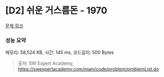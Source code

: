 # [D2] 쉬운 거스름돈 - 1970 

[문제 링크](https://swexpertacademy.com/main/code/problem/problemDetail.do?contestProbId=AV5PsIl6AXIDFAUq) 

### 성능 요약

메모리: 58,524 KB, 시간: 145 ms, 코드길이: 500 Bytes



> 출처: SW Expert Academy, https://swexpertacademy.com/main/code/problem/problemList.do